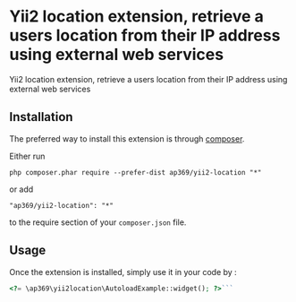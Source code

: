 Yii2 location extension, retrieve a users location from their IP address using external web services
====================================================================================================
Yii2 location extension, retrieve a users location from their IP address using external web services

Installation
------------

The preferred way to install this extension is through [composer](http://getcomposer.org/download/).

Either run

```
php composer.phar require --prefer-dist ap369/yii2-location "*"
```

or add

```
"ap369/yii2-location": "*"
```

to the require section of your `composer.json` file.


Usage
-----

Once the extension is installed, simply use it in your code by  :

```php
<?= \ap369\yii2location\AutoloadExample::widget(); ?>```